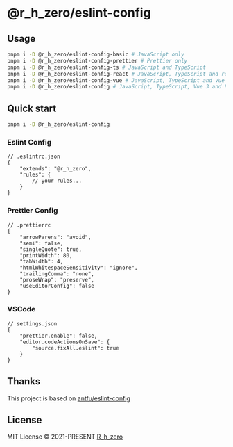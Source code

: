 # @r_h_zero/eslint-config

## Usage

```bash
pnpm i -D @r_h_zero/eslint-config-basic # JavaScript only
pnpm i -D @r_h_zero/eslint-config-prettier # Prettier only
pnpm i -D @r_h_zero/eslint-config-ts # JavaScript and TypeScript
pnpm i -D @r_h_zero/eslint-config-react # JavaScript, TypeScript and react
pnpm i -D @r_h_zero/eslint-config-vue # JavaScript, TypeScript and Vue
pnpm i -D @r_h_zero/eslint-config # JavaScript, TypeScript, Vue 3 and Prettier
```

## Quick start

```bash
pnpm i -D @r_h_zero/eslint-config
```

### Eslint Config
```jsonc
// .eslintrc.json
{
    "extends": "@r_h_zero",
    "rules": {
        // your rules...
    }
}
```

### Prettier Config
```jsonc
// .prettierrc
{
    "arrowParens": "avoid",
    "semi": false,
    "singleQuote": true,
    "printWidth": 80,
    "tabWidth": 4,
    "htmlWhitespaceSensitivity": "ignore",
    "trailingComma": "none",
    "proseWrap": "preserve",
    "useEditorConfig": false
}
```

### VSCode

```jsonc
// settings.json
{
    "prettier.enable": false,
    "editor.codeActionsOnSave": {
        "source.fixAll.eslint": true
    }
}
```

## Thanks

This project is based on [antfu/eslint-config](https://github.com/antfu/eslint-config)

## License

MIT License © 2021-PRESENT [R_h_zero](https://github.com/chouchouxsl)
